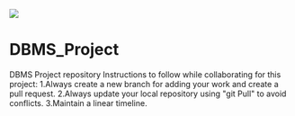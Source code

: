 ![](https://github.com/shreyask22/MovieBookingSystem/blob/main/assets/images/best_wall.jpg?raw=true)

# DBMS_Project
DBMS Project repository
Instructions to follow while collaborating for this project:
1.Always create a new branch for adding your work and create a pull request.
2.Always update your local repository using "git Pull" to avoid conflicts.
3.Maintain a linear timeline.


